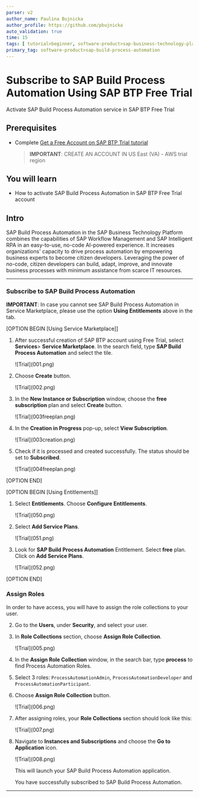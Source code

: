 ```yaml
---
parser: v2
author_name: Paulina Bujnicka
author_profile: https://github.com/pbujnicka
auto_validation: true
time: 15
tags: [ tutorial>beginner, software-product>sap-business-technology-platform]
primary_tag: software-product>sap-build-process-automation
---
```


# Subscribe to SAP Build Process Automation Using SAP BTP Free Trial
<!-- description --> Activate SAP Build Process Automation service in SAP BTP Free Trial

## Prerequisites
  - Complete [Get a Free Account on SAP BTP Trial tutorial](hcp-create-trial-account)
    > **IMPORTANT**: CREATE AN ACCOUNT IN US East (VA) - AWS trial region

## You will learn
  - How to activate SAP Build Process Automation in SAP BTP Free Trial account

## Intro
SAP Build Process Automation in the SAP Business Technology Platform combines the capabilities of SAP Workflow Management and SAP Intelligent RPA in an easy-to-use, no-code AI-powered experience. It increases organizations' capacity to drive process automation by empowering business experts to become citizen developers. Leveraging the power of no-code, citizen developers can build, adapt, improve, and innovate business processes with minimum assistance from scarce IT resources.

---

### Subscribe to SAP Build Process Automation

**IMPORTANT**: In case you cannot see SAP Build Process Automation in Service Marketplace, please use the option **Using Entitlements** above in the tab.  

[OPTION BEGIN [Using Service Marketplace]]

1. After successful creation of SAP BTP account using Free Trial, select **Services**> **Service Marketplace**. In the search field, type **SAP Build Process Automation** and select the tile.

    <!-- border -->![Trial](001.png)

2. Choose **Create** button.

    <!-- border -->![Trial](002.png)

3.  In the **New Instance or Subscription** window, choose the **free subscription** plan and select **Create** button.

    <!-- border -->![Trial](003freeplan.png)

4. In the **Creation in Progress** pop-up, select **View Subscription**.

    <!-- border -->![Trial](003creation.png)

5. Check if it is processed and created successfully. The status should be set to **Subscribed**.

    <!-- border -->![Trial](004freeplan.png)

[OPTION END]

[OPTION BEGIN [Using Entitlements]]

1. Select **Entitlements**. Choose **Configure Entitlements**. 

    <!-- border -->![Trial](050.png)

2. Select **Add Service Plans**.

    <!-- border -->![Trial](051.png)

3. Look for **SAP Build Process Automation** Entitlement. Select **free** plan. Click on **Add Service Plans**.

    <!-- border -->![Trial](052.png)

[OPTION END]

### Assign Roles

In order to have access, you will have to assign the role collections to your user. 
   
2. Go to the **Users**, under **Security**, and select your user.

3. In **Role Collections** section, choose **Assign Role Collection**.

    <!-- border -->![Trial](005.png)

4. In the **Assign Role Collection** window, in the search bar, type **process** to find Process Automation Roles.

5. Select 3 roles: `ProcessAutomationAdmin`, `ProcessAutomationDeveloper` and `ProcessAutomationParticipant`.

6. Choose **Assign Role Collection** button.

     <!-- border -->![Trial](006.png)   

7. After assigning roles, your **Role Collections** section should look like this:

    <!-- border -->![Trial](007.png)

8. Navigate to **Instances and Subscriptions** and choose the **Go to Application** icon.

    <!-- border -->![Trial](008.png)

    This will launch your SAP Build Process Automation application.

    You have successfully subscribed to SAP Build Process Automation.
   

---
